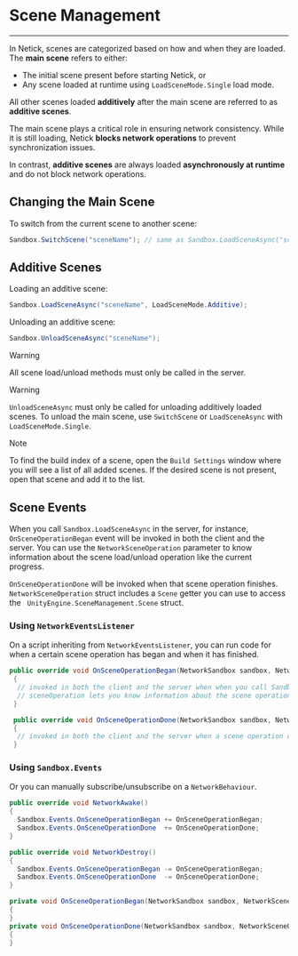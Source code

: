 # Scene Management 

---

In Netick, scenes are categorized based on how and when they are loaded. The **main scene** refers to either:

* The initial scene present before starting Netick, or
* Any scene loaded at runtime using `LoadSceneMode.Single` load mode.

All other scenes loaded **additively** after the main scene are referred to as **additive scenes**.

The main scene plays a critical role in ensuring network consistency. While it is still loading, Netick **blocks network operations** to prevent synchronization issues. 

In contrast, **additive scenes** are always loaded **asynchronously at runtime** and do not block network operations.

## Changing the Main Scene

To switch from the current scene to another scene:

```csharp
Sandbox.SwitchScene("sceneName"); // same as Sandbox.LoadSceneAsync("sceneName", LoadSceneMode.Single);
```

## Additive Scenes

Loading an additive scene:

```csharp
Sandbox.LoadSceneAsync("sceneName", LoadSceneMode.Additive);
```

Unloading an additive scene:
```csharp
Sandbox.UnloadSceneAsync("sceneName");
```

> [!WARNING]
> All scene load/unload methods must only be called in the server.

> [!WARNING]
> `UnloadSceneAsync` must only be called for unloading additively loaded scenes. To unload the main scene, use `SwitchScene` or `LoadSceneAsync` with `LoadSceneMode.Single`.

> [!NOTE]
> To find the build index of a scene, open the `Build Settings` window where you will see a list of all added scenes. If the desired scene is not present, open that scene and add it to the list.

## Scene Events

When you call `Sandbox.LoadSceneAsync` in the server, for instance, `OnSceneOperationBegan` event will be invoked in both the client and the server. You can use the `NetworkSceneOperation` parameter to know information about the scene load/unload operation like the current progress.

`OnSceneOperationDone` will be invoked when that scene operation finishes. `NetworkSceneOperation` struct includes a `Scene` getter you can use to access the ` UnityEngine.SceneManagement.Scene` struct.


### Using `NetworkEventsListener`

On a script inheriting from `NetworkEventsListener`, you can run code for when a certain scene operation has began and when it has finished. 

```cs
public override void OnSceneOperationBegan(NetworkSandbox sandbox, NetworkSceneOperation sceneOperation)
 {
  // invoked in both the client and the server when when you call Sandbox.LoadSceneAsync, Sandbox.UnloadSceneAsync, or Sandbox.SwitchScene.
  // sceneOperation lets you know information about the scene operation like the current progress of the scene load/unload.
 }

 public override void OnSceneOperationDone(NetworkSandbox sandbox, NetworkSceneOperation sceneOperation)
 {
  // invoked in both the client and the server when a scene operation caused by calling Sandbox.LoadSceneAsync, Sandbox.UnloadSceneAsync, or Sandbox.SwitchScene finishes.
 }
```

### Using `Sandbox.Events`

Or you can manually subscribe/unsubscribe on a `NetworkBehaviour`.

```cs
public override void NetworkAwake()
{
  Sandbox.Events.OnSceneOperationBegan += OnSceneOperationBegan;
  Sandbox.Events.OnSceneOperationDone  += OnSceneOperationDone;
}

public override void NetworkDestroy()
{
  Sandbox.Events.OnSceneOperationBegan -= OnSceneOperationBegan;
  Sandbox.Events.OnSceneOperationDone  -= OnSceneOperationDone;
}

private void OnSceneOperationBegan(NetworkSandbox sandbox, NetworkSceneOperation sceneOperation)
{
}
private void OnSceneOperationDone(NetworkSandbox sandbox, NetworkSceneOperation sceneOperation)
{
}
```




